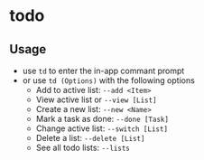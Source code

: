 # todo

## Usage

- use `td` to enter the in-app commant prompt
- or use `td (Options)` with the following options
  - Add to active list:  `--add <Item>`
  - View active list or  `--view [List]`
  - Create a new list:   `--new <Name>`
  - Mark a task as done: `--done [Task]`
  - Change active list:  `--switch [List]`
  - Delete a list:       `--delete [List]`
  - See all todo lists:  `--lists`


